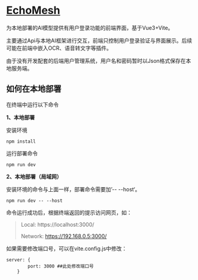 # [EchoMesh](https://github.com/KoukinSG/EchoMesh)


为本地部署的AI模型提供有用户登录功能的前端界面，基于Vue3+Vite。

主要通过Api与本地AI框架进行交互，前端只控制用户登录验证与界面展示。后续可能在前端中嵌入OCR、语音转文字等插件。

由于没有开发配套的后端用户管理系统，用户名和密码暂时以Json格式保存在本地服务端。



## 如何在本地部署

在终端中运行以下命令

**1、本地部署**

安装环境

```
npm install
```

运行部署命令

```
npm run dev
```

**2、本地部署（局域网）**

安装环境的命令与上面一样，部署命令需要加’-- --host‘。

```
npm run dev -- --host
```



命令运行成功后，根据终端返回的提示访问网页，如：

> Local:   https://localhost:3000/
>
> Network: https://192.168.0.5:3000/

如果需要修改端口号，可以在vite.config.js中修改：

```
server: {
        port: 3000 ##此处修改端口号
    }
```

